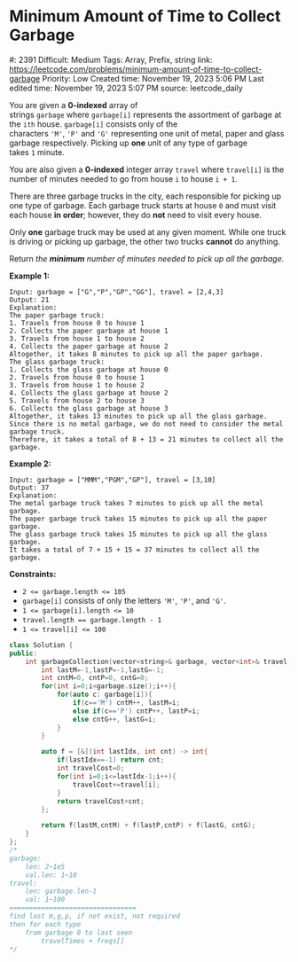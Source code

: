 # Minimum Amount of Time to Collect Garbage

#: 2391
Difficult: Medium
Tags: Array, Prefix, string
link: https://leetcode.com/problems/minimum-amount-of-time-to-collect-garbage
Priority: Low
Created time: November 19, 2023 5:06 PM
Last edited time: November 19, 2023 5:07 PM
source: leetcode_daily

You are given a **0-indexed** array of strings `garbage` where `garbage[i]` represents the assortment of garbage at the `ith` house. `garbage[i]` consists only of the characters `'M'`, `'P'` and `'G'` representing one unit of metal, paper and glass garbage respectively. Picking up **one** unit of any type of garbage takes `1` minute.

You are also given a **0-indexed** integer array `travel` where `travel[i]` is the number of minutes needed to go from house `i` to house `i + 1`.

There are three garbage trucks in the city, each responsible for picking up one type of garbage. Each garbage truck starts at house `0` and must visit each house **in order**; however, they do **not** need to visit every house.

Only **one** garbage truck may be used at any given moment. While one truck is driving or picking up garbage, the other two trucks **cannot** do anything.

Return *the **minimum** number of minutes needed to pick up all the garbage.*

**Example 1:**

```
Input: garbage = ["G","P","GP","GG"], travel = [2,4,3]
Output: 21
Explanation:
The paper garbage truck:
1. Travels from house 0 to house 1
2. Collects the paper garbage at house 1
3. Travels from house 1 to house 2
4. Collects the paper garbage at house 2
Altogether, it takes 8 minutes to pick up all the paper garbage.
The glass garbage truck:
1. Collects the glass garbage at house 0
2. Travels from house 0 to house 1
3. Travels from house 1 to house 2
4. Collects the glass garbage at house 2
5. Travels from house 2 to house 3
6. Collects the glass garbage at house 3
Altogether, it takes 13 minutes to pick up all the glass garbage.
Since there is no metal garbage, we do not need to consider the metal garbage truck.
Therefore, it takes a total of 8 + 13 = 21 minutes to collect all the garbage.

```

**Example 2:**

```
Input: garbage = ["MMM","PGM","GP"], travel = [3,10]
Output: 37
Explanation:
The metal garbage truck takes 7 minutes to pick up all the metal garbage.
The paper garbage truck takes 15 minutes to pick up all the paper garbage.
The glass garbage truck takes 15 minutes to pick up all the glass garbage.
It takes a total of 7 + 15 + 15 = 37 minutes to collect all the garbage.

```

**Constraints:**

- `2 <= garbage.length <= 105`
- `garbage[i]` consists of only the letters `'M'`, `'P'`, and `'G'`.
- `1 <= garbage[i].length <= 10`
- `travel.length == garbage.length - 1`
- `1 <= travel[i] <= 100`

```cpp
class Solution {
public:
    int garbageCollection(vector<string>& garbage, vector<int>& travel) {
        int lastM=-1,lastP=-1,lastG=-1;
        int cntM=0, cntP=0, cntG=0;
        for(int i=0;i<garbage.size();i++){
            for(auto c: garbage[i]){
                if(c=='M') cntM++, lastM=i;
                else if(c=='P') cntP++, lastP=i;
                else cntG++, lastG=i;
            }
        }

        auto f = [&](int lastIdx, int cnt) -> int{
            if(lastIdx==-1) return cnt;
            int travelCost=0;
            for(int i=0;i<=lastIdx-1;i++){
                travelCost+=travel[i];
            }
            return travelCost+cnt;
        };

        return f(lastM,cntM) + f(lastP,cntP) + f(lastG, cntG);
    }
};
/*
garbage:
    len: 2~1e5
    val.len: 1~10
travel:
    len: garbage.len-1
    val: 1~100
================================
find last m,g,p, if not exist, not required
then for each type
    from garbage 0 to last seen
        travelTimes + freqs[]
*/
```